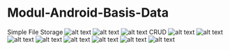 # Modul-Android-Basis-Data
Simple File Storage
![alt text](https://github.com/rizalagus26rpl/Modul-Android-Basis-Data/blob/master/ss/Simple%20File%20Storage_1.jpg?raw=true)
![alt text](https://github.com/rizalagus26rpl/Modul-Android-Basis-Data/blob/master/ss/Simple%20File%20Storage_2.jpg?raw=true)
![alt text](https://github.com/rizalagus26rpl/Modul-Android-Basis-Data/blob/master/ss/Simple%20File%20Storage_3.jpg?raw=true)
CRUD
![alt text](https://github.com/rizalagus26rpl/Modul-Android-Basis-Data/blob/master/ss/CRUD_1.jpg?raw=true)
![alt text](https://github.com/rizalagus26rpl/Modul-Android-Basis-Data/blob/master/ss/CRUD_2.jpg?raw=true)
![alt text](https://github.com/rizalagus26rpl/Modul-Android-Basis-Data/blob/master/ss/CRUD_3.jpg?raw=true)
![alt text](https://github.com/rizalagus26rpl/Modul-Android-Basis-Data/blob/master/ss/CRUD_4.jpg?raw=true)
![alt text](https://github.com/rizalagus26rpl/Modul-Android-Basis-Data/blob/master/ss/CRUD_5.jpg?raw=true)
![alt text](https://github.com/rizalagus26rpl/Modul-Android-Basis-Data/blob/master/ss/CRUD_6.jpg?raw=true)
![alt text](https://github.com/rizalagus26rpl/Modul-Android-Basis-Data/blob/master/ss/CRUD_7.jpg?raw=true)
![alt text](https://github.com/rizalagus26rpl/Modul-Android-Basis-Data/blob/master/ss/CRUD_8.jpg?raw=true)
